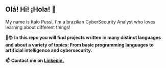 

## Olá! Hi! ¡Hola! 👋
My name is Italo Pussi, I'm a brazilian CyberSecurity Analyst who loves learning about different things!

🌱📚 <strong> In this repo you will find projects written in many distinct languages and about a variety of topics: From basic programming languages to artificial intelligence and cybersecurity.

📫 Contact me on <a href="https://www.linkedin.com/in/italopussi/">Linkedin.</a>

